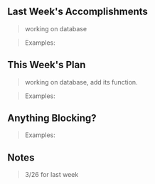 ## Last Week's Accomplishments

> working on database

> Examples:
> 

## This Week's Plan

>  working on database, add its function.

> Examples: 

## Anything Blocking?

> 

> Examples: 

## Notes

> 3/26 for last week
